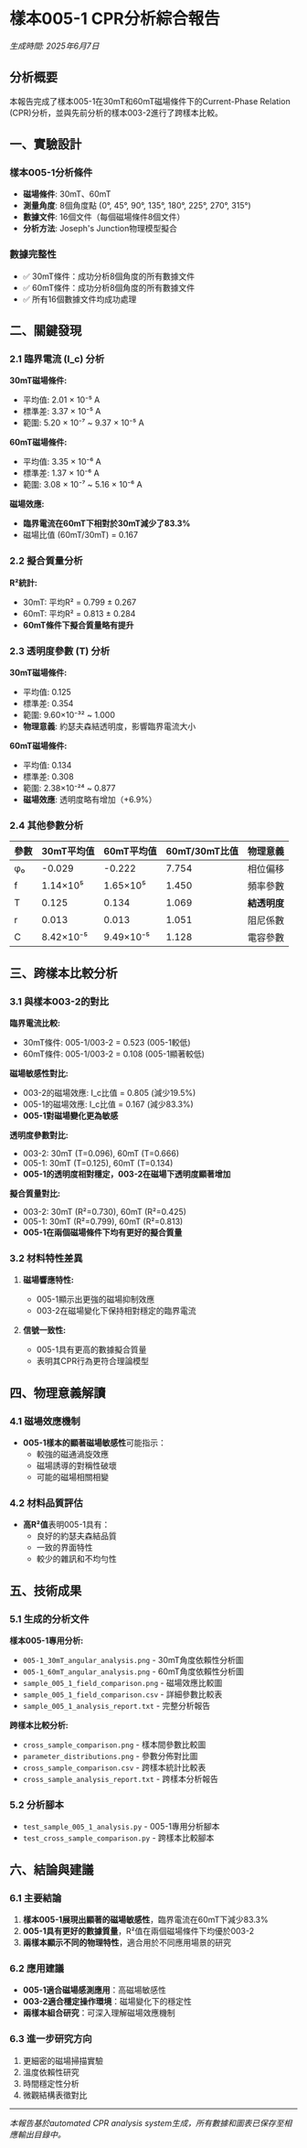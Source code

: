 # 樣本005-1 CPR分析綜合報告

*生成時間: 2025年6月7日*

## 分析概要

本報告完成了樣本005-1在30mT和60mT磁場條件下的Current-Phase Relation (CPR)分析，並與先前分析的樣本003-2進行了跨樣本比較。

## 一、實驗設計

### 樣本005-1分析條件
- **磁場條件**: 30mT、60mT
- **測量角度**: 8個角度點 (0°, 45°, 90°, 135°, 180°, 225°, 270°, 315°)
- **數據文件**: 16個文件（每個磁場條件8個文件）
- **分析方法**: Joseph's Junction物理模型擬合

### 數據完整性
- ✅ 30mT條件：成功分析8個角度的所有數據文件
- ✅ 60mT條件：成功分析8個角度的所有數據文件
- ✅ 所有16個數據文件均成功處理

## 二、關鍵發現

### 2.1 臨界電流 (I_c) 分析

**30mT磁場條件:**
- 平均值: 2.01 × 10⁻⁵ A
- 標準差: 3.37 × 10⁻⁵ A
- 範圍: 5.20 × 10⁻⁷ ~ 9.37 × 10⁻⁵ A

**60mT磁場條件:**
- 平均值: 3.35 × 10⁻⁶ A
- 標準差: 1.37 × 10⁻⁶ A
- 範圍: 3.08 × 10⁻⁷ ~ 5.16 × 10⁻⁶ A

**磁場效應:**
- **臨界電流在60mT下相對於30mT減少了83.3%**
- 磁場比值 (60mT/30mT) = 0.167

### 2.2 擬合質量分析

**R²統計:**
- 30mT: 平均R² = 0.799 ± 0.267
- 60mT: 平均R² = 0.813 ± 0.284
- **60mT條件下擬合質量略有提升**

### 2.3 透明度參數 (T) 分析

**30mT磁場條件:**
- 平均值: 0.125
- 標準差: 0.354
- 範圍: 9.60×10⁻³² ~ 1.000
- **物理意義**: 約瑟夫森結透明度，影響臨界電流大小

**60mT磁場條件:**
- 平均值: 0.134
- 標準差: 0.308
- 範圍: 2.38×10⁻²⁴ ~ 0.877
- **磁場效應**: 透明度略有增加（+6.9%）

### 2.4 其他參數分析

| 參數 | 30mT平均值 | 60mT平均值 | 60mT/30mT比值 | 物理意義 |
|------|------------|------------|---------------|----------|
| φ₀   | -0.029     | -0.222     | 7.754         | 相位偏移 |
| f    | 1.14×10⁵   | 1.65×10⁵   | 1.450         | 頻率參數 |
| T    | 0.125      | 0.134      | 1.069         | **結透明度** |
| r    | 0.013      | 0.013      | 1.051         | 阻尼係數 |
| C    | 8.42×10⁻⁵  | 9.49×10⁻⁵  | 1.128         | 電容參數 |

## 三、跨樣本比較分析

### 3.1 與樣本003-2的對比

**臨界電流比較:**
- 30mT條件: 005-1/003-2 = 0.523 (005-1較低)
- 60mT條件: 005-1/003-2 = 0.108 (005-1顯著較低)

**磁場敏感性對比:**
- 003-2的磁場效應: I_c比值 = 0.805 (減少19.5%)
- 005-1的磁場效應: I_c比值 = 0.167 (減少83.3%)
- **005-1對磁場變化更為敏感**

**透明度參數對比:**
- 003-2: 30mT (T=0.096), 60mT (T=0.666)
- 005-1: 30mT (T=0.125), 60mT (T=0.134)
- **005-1的透明度相對穩定，003-2在磁場下透明度顯著增加**

**擬合質量對比:**
- 003-2: 30mT (R²=0.730), 60mT (R²=0.425)
- 005-1: 30mT (R²=0.799), 60mT (R²=0.813)
- **005-1在兩個磁場條件下均有更好的擬合質量**

### 3.2 材料特性差異

1. **磁場響應特性:**
   - 005-1顯示出更強的磁場抑制效應
   - 003-2在磁場變化下保持相對穩定的臨界電流

2. **信號一致性:**
   - 005-1具有更高的數據擬合質量
   - 表明其CPR行為更符合理論模型

## 四、物理意義解讀

### 4.1 磁場效應機制
- **005-1樣本的顯著磁場敏感性**可能指示：
  - 較強的磁通渦旋效應
  - 磁場誘導的對稱性破壞
  - 可能的磁場相關相變

### 4.2 材料品質評估
- **高R²值**表明005-1具有：
  - 良好的約瑟夫森結品質
  - 一致的界面特性
  - 較少的雜訊和不均勻性

## 五、技術成果

### 5.1 生成的分析文件

**樣本005-1專用分析:**
- `005-1_30mT_angular_analysis.png` - 30mT角度依賴性分析圖
- `005-1_60mT_angular_analysis.png` - 60mT角度依賴性分析圖
- `sample_005_1_field_comparison.png` - 磁場效應比較圖
- `sample_005_1_field_comparison.csv` - 詳細參數比較表
- `sample_005_1_analysis_report.txt` - 完整分析報告

**跨樣本比較分析:**
- `cross_sample_comparison.png` - 樣本間參數比較圖
- `parameter_distributions.png` - 參數分佈對比圖
- `cross_sample_comparison.csv` - 跨樣本統計比較表
- `cross_sample_analysis_report.txt` - 跨樣本分析報告

### 5.2 分析腳本
- `test_sample_005_1_analysis.py` - 005-1專用分析腳本
- `test_cross_sample_comparison.py` - 跨樣本比較腳本

## 六、結論與建議

### 6.1 主要結論
1. **樣本005-1展現出顯著的磁場敏感性**，臨界電流在60mT下減少83.3%
2. **005-1具有更好的數據質量**，R²值在兩個磁場條件下均優於003-2
3. **兩樣本顯示不同的物理特性**，適合用於不同應用場景的研究

### 6.2 應用建議
- **005-1適合磁場感測應用**：高磁場敏感性
- **003-2適合穩定操作環境**：磁場變化下的穩定性
- **兩樣本組合研究**：可深入理解磁場效應機制

### 6.3 進一步研究方向
1. 更細密的磁場掃描實驗
2. 溫度依賴性研究
3. 時間穩定性分析
4. 微觀結構表徵對比

---

*本報告基於automated CPR analysis system生成，所有數據和圖表已保存至相應輸出目錄中。*
